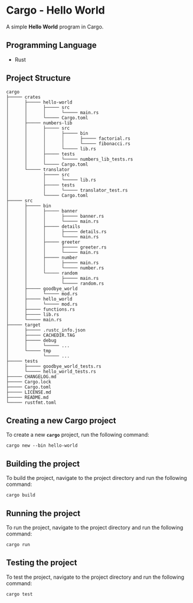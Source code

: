 # Cargo - Hello World

A simple **Hello World** program in Cargo.

## Programming Language

-   Rust

## Project Structure

```plaintext
cargo
├───── crates
│      ├───── hello-world
│      │      ├───── src
│      │      │      └───── main.rs
│      │      └───── Cargo.toml
│      ├───── numbers-lib
│      │      ├───── src
│      │      │      ├───── bin
│      │      │      │      ├───── factorial.rs
│      │      │      │      └───── fibonacci.rs
│      │      │      └───── lib.rs
│      │      ├───── tests
│      │      │      └───── numbers_lib_tests.rs
│      │      └───── Cargo.toml
│      └───── translator
│             ├───── src
│             │      └───── lib.rs
│             ├───── tests
│             │      └───── translator_test.rs
│             └───── Cargo.toml
├───── src
│      ├───── bin
│      │      ├───── banner
│      │      │      ├───── banner.rs
│      │      │      └───── main.rs
│      │      ├───── details
│      │      │      ├───── details.rs
│      │      │      └───── main.rs
│      │      ├───── greeter
│      │      │      ├───── greeter.rs
│      │      │      └───── main.rs
│      │      ├───── number
│      │      │      ├───── main.rs
│      │      │      └───── number.rs
│      │      └───── random
│      │             ├───── main.rs
│      │             └───── random.rs
│      ├───── goodbye_world
│      │      └───── mod.rs
│      ├───── hello_world
│      │      └───── mod.rs
│      ├───── functions.rs
│      ├───── lib.rs
│      └───── main.rs
├───── target
│      ├───── .rustc_info.json
│      ├───── CACHEDIR.TAG
│      ├───── debug
│      │      └───── ...
│      └───── tmp
│             └───── ...
├───── tests
│      ├───── goodbye_world_tests.rs
│      └───── hello_world_tests.rs
├───── CHANGELOG.md
├───── Cargo.lock
├───── Cargo.toml
├───── LICENSE.md
├───── README.md
└───── rustfmt.toml
```

## Creating a new Cargo project

To create a new **`cargo`** project, run the following command:

`cargo new --bin hello-world`

## Building the project

To build the project, navigate to the project directory and run the following
command:

`cargo build`

## Running the project

To run the project, navigate to the project directory and run the following
command:

`cargo run`

## Testing the project

To test the project, navigate to the project directory and run the following
command:

`cargo test`
